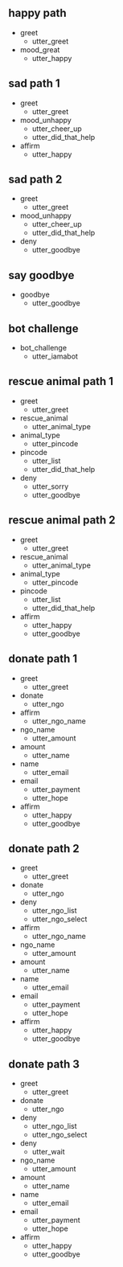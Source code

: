 ## happy path
* greet
  - utter_greet
* mood_great
  - utter_happy

## sad path 1
* greet
  - utter_greet
* mood_unhappy
  - utter_cheer_up
  - utter_did_that_help
* affirm
  - utter_happy

## sad path 2
* greet
  - utter_greet
* mood_unhappy
  - utter_cheer_up
  - utter_did_that_help
* deny
  - utter_goodbye

## say goodbye
* goodbye
  - utter_goodbye

## bot challenge
* bot_challenge
  - utter_iamabot

## rescue animal path 1
* greet
  - utter_greet
* rescue_animal
  - utter_animal_type
* animal_type
  - utter_pincode
* pincode
  - utter_list
  - utter_did_that_help
* deny
  - utter_sorry
  - utter_goodbye

## rescue animal path 2
* greet
  - utter_greet
* rescue_animal
  - utter_animal_type
* animal_type
  - utter_pincode
* pincode
  - utter_list
  - utter_did_that_help
* affirm
  - utter_happy
  - utter_goodbye

## donate path 1
* greet
  - utter_greet
* donate
  - utter_ngo
* affirm
  - utter_ngo_name
* ngo_name
  - utter_amount
* amount
  - utter_name
* name
  - utter_email
* email
  - utter_payment
  - utter_hope
* affirm
  - utter_happy
  - utter_goodbye

## donate path 2
* greet
  - utter_greet
* donate
  - utter_ngo
* deny
  - utter_ngo_list
  - utter_ngo_select
* affirm
  - utter_ngo_name
* ngo_name
  - utter_amount
* amount
  - utter_name
* name
  - utter_email
* email
  - utter_payment
  - utter_hope
* affirm
  - utter_happy
  - utter_goodbye

## donate path 3
* greet
  - utter_greet
* donate
  - utter_ngo
* deny
  - utter_ngo_list
  - utter_ngo_select
* deny
  - utter_wait
* ngo_name
  - utter_amount
* amount
  - utter_name
* name
  - utter_email
* email
  - utter_payment
  - utter_hope
* affirm
  - utter_happy
  - utter_goodbye